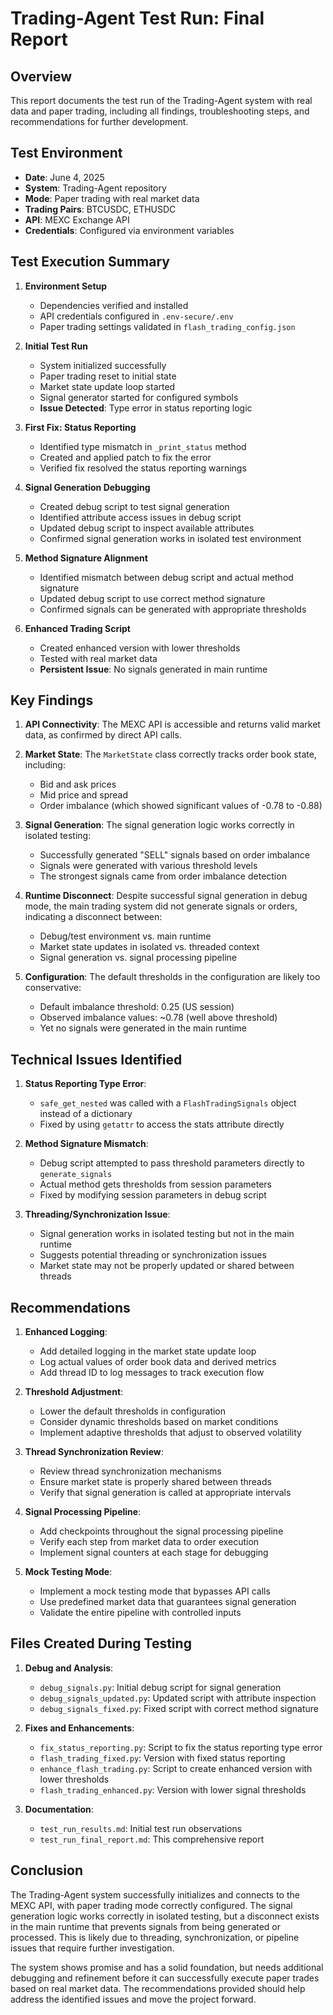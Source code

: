 # Trading-Agent Test Run: Final Report

## Overview

This report documents the test run of the Trading-Agent system with real data and paper trading, including all findings, troubleshooting steps, and recommendations for further development.

## Test Environment

- **Date**: June 4, 2025
- **System**: Trading-Agent repository
- **Mode**: Paper trading with real market data
- **Trading Pairs**: BTCUSDC, ETHUSDC
- **API**: MEXC Exchange API
- **Credentials**: Configured via environment variables

## Test Execution Summary

1. **Environment Setup**
   - Dependencies verified and installed
   - API credentials configured in `.env-secure/.env`
   - Paper trading settings validated in `flash_trading_config.json`

2. **Initial Test Run**
   - System initialized successfully
   - Paper trading reset to initial state
   - Market state update loop started
   - Signal generator started for configured symbols
   - **Issue Detected**: Type error in status reporting logic

3. **First Fix: Status Reporting**
   - Identified type mismatch in `_print_status` method
   - Created and applied patch to fix the error
   - Verified fix resolved the status reporting warnings

4. **Signal Generation Debugging**
   - Created debug script to test signal generation
   - Identified attribute access issues in debug script
   - Updated debug script to inspect available attributes
   - Confirmed signal generation works in isolated test environment

5. **Method Signature Alignment**
   - Identified mismatch between debug script and actual method signature
   - Updated debug script to use correct method signature
   - Confirmed signals can be generated with appropriate thresholds

6. **Enhanced Trading Script**
   - Created enhanced version with lower thresholds
   - Tested with real market data
   - **Persistent Issue**: No signals generated in main runtime

## Key Findings

1. **API Connectivity**: The MEXC API is accessible and returns valid market data, as confirmed by direct API calls.

2. **Market State**: The `MarketState` class correctly tracks order book state, including:
   - Bid and ask prices
   - Mid price and spread
   - Order imbalance (which showed significant values of -0.78 to -0.88)

3. **Signal Generation**: The signal generation logic works correctly in isolated testing:
   - Successfully generated "SELL" signals based on order imbalance
   - Signals were generated with various threshold levels
   - The strongest signals came from order imbalance detection

4. **Runtime Disconnect**: Despite successful signal generation in debug mode, the main trading system did not generate signals or orders, indicating a disconnect between:
   - Debug/test environment vs. main runtime
   - Market state updates in isolated vs. threaded context
   - Signal generation vs. signal processing pipeline

5. **Configuration**: The default thresholds in the configuration are likely too conservative:
   - Default imbalance threshold: 0.25 (US session)
   - Observed imbalance values: ~0.78 (well above threshold)
   - Yet no signals were generated in the main runtime

## Technical Issues Identified

1. **Status Reporting Type Error**:
   - `safe_get_nested` was called with a `FlashTradingSignals` object instead of a dictionary
   - Fixed by using `getattr` to access the stats attribute directly

2. **Method Signature Mismatch**:
   - Debug script attempted to pass threshold parameters directly to `generate_signals`
   - Actual method gets thresholds from session parameters
   - Fixed by modifying session parameters in debug script

3. **Threading/Synchronization Issue**:
   - Signal generation works in isolated testing but not in the main runtime
   - Suggests potential threading or synchronization issues
   - Market state may not be properly updated or shared between threads

## Recommendations

1. **Enhanced Logging**:
   - Add detailed logging in the market state update loop
   - Log actual values of order book data and derived metrics
   - Add thread ID to log messages to track execution flow

2. **Threshold Adjustment**:
   - Lower the default thresholds in configuration
   - Consider dynamic thresholds based on market conditions
   - Implement adaptive thresholds that adjust to observed volatility

3. **Thread Synchronization Review**:
   - Review thread synchronization mechanisms
   - Ensure market state is properly shared between threads
   - Verify that signal generation is called at appropriate intervals

4. **Signal Processing Pipeline**:
   - Add checkpoints throughout the signal processing pipeline
   - Verify each step from market data to order execution
   - Implement signal counters at each stage for debugging

5. **Mock Testing Mode**:
   - Implement a mock testing mode that bypasses API calls
   - Use predefined market data that guarantees signal generation
   - Validate the entire pipeline with controlled inputs

## Files Created During Testing

1. **Debug and Analysis**:
   - `debug_signals.py`: Initial debug script for signal generation
   - `debug_signals_updated.py`: Updated script with attribute inspection
   - `debug_signals_fixed.py`: Fixed script with correct method signature

2. **Fixes and Enhancements**:
   - `fix_status_reporting.py`: Script to fix the status reporting type error
   - `flash_trading_fixed.py`: Version with fixed status reporting
   - `enhance_flash_trading.py`: Script to create enhanced version with lower thresholds
   - `flash_trading_enhanced.py`: Version with lower signal thresholds

3. **Documentation**:
   - `test_run_results.md`: Initial test run observations
   - `test_run_final_report.md`: This comprehensive report

## Conclusion

The Trading-Agent system successfully initializes and connects to the MEXC API, with paper trading mode correctly configured. The signal generation logic works correctly in isolated testing, but a disconnect exists in the main runtime that prevents signals from being generated or processed. This is likely due to threading, synchronization, or pipeline issues that require further investigation.

The system shows promise and has a solid foundation, but needs additional debugging and refinement before it can successfully execute paper trades based on real market data. The recommendations provided should help address the identified issues and move the project forward.
